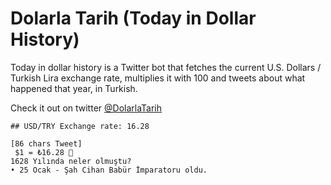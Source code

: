 # Dolarla Tarih (Today in Dollar History)

Today in dollar history is a Twitter bot that fetches the current U.S. Dollars / Turkish Lira exchange rate, multiplies it with 100 and tweets about what happened that year, in Turkish.

Check it out on twitter [@DolarlaTarih](https://twitter.com/DolarlaTarih)

```
## USD/TRY Exchange rate: 16.28 

[86 chars Tweet]
 $1 = ₺16.28 💸
1628 Yılında neler olmuştu?
• 25 Ocak - Şah Cihan Babür İmparatoru oldu.
```
